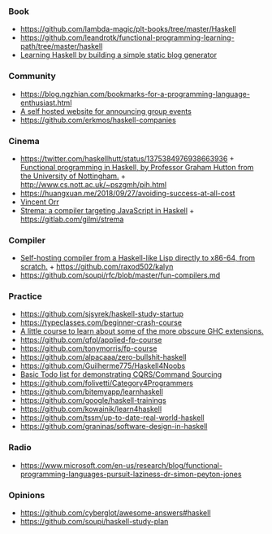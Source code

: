 ### Book

- https://github.com/lambda-magic/plt-books/tree/master/Haskell
- https://github.com/leandrotk/functional-programming-learning-path/tree/master/haskell
- [Learning Haskell by building a simple static blog generator](https://github.com/soupi/learn-haskell-blog-generator)

### Community

- https://blog.ngzhian.com/bookmarks-for-a-programming-language-enthusiast.html
- [A self hosted website for announcing group events](https://github.com/soupi/gathering)
- https://github.com/erkmos/haskell-companies

### Cinema

- https://twitter.com/haskellhutt/status/1375384976938663936 + [Functional programming in Haskell, by Professor Graham Hutton from the University of Nottingham.](https://www.youtube.com/playlist?list=PLF1Z-APd9zK7usPMx3LGMZEHrECUGodd3) + http://www.cs.nott.ac.uk/~pszgmh/pih.html
- https://huangxuan.me/2018/09/27/avoiding-success-at-all-cost
- [Vincent Orr](https://www.youtube.com/channel/UCbKpj2hZ0CFXLatyx615JNw/playlists)
- [Strema: a compiler targeting JavaScript in Haskell](https://www.youtube.com/playlist?list=PLhMOOgDOKD4IkQM75GkAnXI-fpIrDAnsu) + https://gitlab.com/gilmi/strema

### Compiler

- [Self-hosting compiler from a Haskell-like Lisp directly to x86-64, from scratch.](https://intuitiveexplanations.com/tech/kalyn) + https://github.com/raxod502/kalyn
- https://github.com/soupi/rfc/blob/master/fun-compilers.md

### Practice

- https://github.com/sjsyrek/haskell-study-startup
- https://typeclasses.com/beginner-crash-course
- [A little course to learn about some of the more obscure GHC extensions.](https://github.com/i-am-tom/haskell-exercises)
- https://github.com/qfpl/applied-fp-course
- https://github.com/tonymorris/fp-course
- https://github.com/alpacaaa/zero-bullshit-haskell
- https://github.com/Guilherme775/Haskell4Noobs
- [Basic Todo list for demonstrating CQRS/Command Sourcing](https://github.com/Eventuria/demonstration-gsd)
- https://github.com/folivetti/Category4Programmers
- https://github.com/bitemyapp/learnhaskell
- https://github.com/google/haskell-trainings
- https://github.com/kowainik/learn4haskell
- https://github.com/tssm/up-to-date-real-world-haskell
- https://github.com/graninas/software-design-in-haskell

### Radio

- https://www.microsoft.com/en-us/research/blog/functional-programming-languages-pursuit-laziness-dr-simon-peyton-jones


### Opinions

- https://github.com/cyberglot/awesome-answers#haskell
- https://github.com/soupi/haskell-study-plan